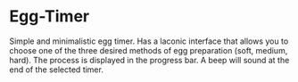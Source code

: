 # Egg-Timer

Simple and minimalistic egg timer. Has a laconic interface that allows you to choose one of the three desired methods of egg preparation (soft, medium, hard). The process is displayed in the progress bar. A beep will sound at the end of the selected timer.
